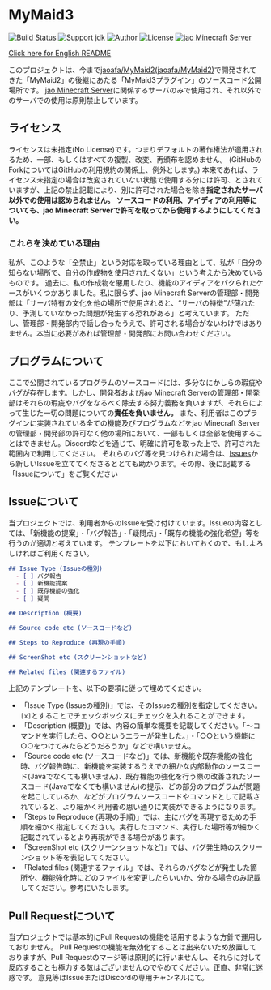 # MyMaid3
[![Build Status](https://travis-ci.org/jaoafa/MyMaid3.svg?branch=master)](https://travis-ci.org/jaoafa/MyMaid3)
[![Support jdk](https://img.shields.io/badge/Support%20jdk-oraclejdk8-red.svg)](https://img.shields.io)
[![Author](https://img.shields.io/badge/Author%20MinecraftID-mine__book000-orange.svg)](https://img.shields.io)
[![License](https://img.shields.io/badge/license-None-yellow.svg)](https://img.shields.io)
[![jao Minecraft Server](https://raw.githubusercontent.com/jaoafa/jao-Minecraft-Server/master/logo/new_logo-421x97.png)](https://jaoafa.com)

[Click here for English README](https://github.com/jaoafa/MyMaid3/blob/master/README-en.md)

このプロジェクトは、今まで[jaoafa/MyMaid2(jaoafa/MyMaid2)](https://github.com/jaoafa/MyMaid2)で開発されてきた「MyMaid2」の後継にあたる「MyMaid3プラグイン」のソースコード公開場所です。
[jao Minecraft Server](https://jaoafa.com/)に関係するサーバのみで使用され、それ以外でのサーバでの使用は原則禁止しています。

## ライセンス
ライセンスは未指定(No License)です。つまりデフォルトの著作権法が適用されるため、一部、もしくはすべての複製、改変、再頒布を認めません。
(GitHubのForkについてはGitHubの利用規約の関係上、例外とします。)
本来であれば、ライセンス未指定の場合は改変されていない状態で使用する分には許可、とされていますが、上記の禁止記載により、別に許可された場合を除き**指定されたサーバ以外での使用は認められません。**
**ソースコードの利用、アイディアの利用等についても、jao Minecraft Serverで許可を取ってから使用するようにしてください。**

### これらを決めている理由
私が、このような「全禁止」という対応を取っている理由として、私が「自分の知らない場所で、自分の作成物を使用されたくない」という考えから決めているものです。
過去に、私の作成物を悪用したり、機能のアイディアをパクられたケースがいくつかありました。私に限らず、jao Minecraft Serverの管理部・開発部は「サーバ特有の文化を他の場所で使用されると、“サーバの特徴”が薄れたり、予測していなかった問題が発生する恐れがある」と考えています。
ただし、管理部・開発部内で話し合ったうえで、許可される場合がないわけではありません。本当に必要があれば管理部・開発部にお問い合わせください。

## プログラムについて
ここで公開されているプログラムのソースコードには、多分なにかしらの瑕疵やバグが存在します。しかし、開発者およびjao Minecraft Serverの管理部・開発部はそれらの瑕疵やバグをなるべく除去する努力義務を負いますが、それらによって生じた一切の問題についての**責任を負いません。**
また、利用者はこのプラグインに実装されている全ての機能及びプログラムなどをjao Minecraft Serverの管理部・開発部の許可なく他の場所において、一部もしくは全部を使用することはできません。Discordなどを通じて、明確に許可を取った上で、許可された範囲内で利用してください。
それらのバグ等を見つけられた場合は、[Issues](./issues)から新しいIssueを立ててくださるととても助かります。その際、後に記載する「Issueについて」をご覧ください

## Issueについて
当プロジェクトでは、利用者からのIssueを受け付けています。Issueの内容としては、「新機能の提案」・「バグ報告」・「疑問点」・「既存の機能の強化希望」等を行うのが適切と考えています。
テンプレートを以下においておくので、もしよろしければご利用ください。

```markdown
## Issue Type (Issueの種別)
  - [ ] バグ報告
  - [ ] 新機能提案
  - [ ] 既存機能の強化
  - [ ] 疑問

## Description (概要)

## Source code etc (ソースコードなど)

## Steps to Reproduce (再現の手順)

## ScreenShot etc (スクリーンショットなど)

## Related files (関連するファイル)

```

上記のテンプレートを、以下の要項に従って埋めてください。
  - 「Issue Type (Issueの種別)」では、そのIssueの種別を指定してください。``[x]``とすることでチェックボックスにチェックを入れることができます。
  - 「Description (概要)」では、内容の簡単な概要を記載してください。「～コマンドを実行したら、○○というエラーが発生した。」・「○○という機能に○○をつけてみたらどうだろうか」などで構いません。
  - 「Source code etc (ソースコードなど)」では、新機能や既存機能の強化時、バグ報告時に、新機能を実装するうえでの細かな内部動作のソースコード(Javaでなくても構いません)、既存機能の強化を行う際の改善されたソースコード(Javaでなくても構いません)の提示、どの部分のプログラムが問題を起こしているか、などがプログラムソースコードやコマンドとして記載されていると、より細かく利用者の思い通りに実装ができるようになります。
  - 「Steps to Reproduce (再現の手順)」では、主にバグを再現するための手順を細かく指定してください。実行したコマンド、実行した場所等が細かく記載されているとより再現ができる場合があります。
  - 「ScreenShot etc (スクリーンショットなど)」では、バグ発生時のスクリーンショット等を表記してください。
  - 「Related files (関連するファイル」では、それらのバグなどが発生した箇所や、機能強化時にどのファイルを変更したらいいか、分かる場合のみ記載してください。参考にいたします。

## Pull Requestについて

当プロジェクトでは基本的にPull Requestの機能を活用するような方針で運用しておりません。
Pull Requestの機能を無効化することは出来ないため放置しておりますが、Pull Requestのマージ等は原則的に行いませんし、それらに対して反応することも極力する気はございませんのでやめてください。正直、非常に迷惑です。
意見等はIssueまたはDiscordの専用チャンネルにて。
